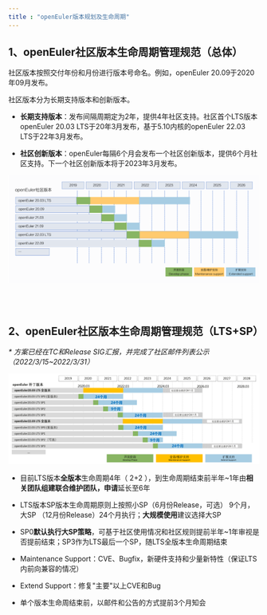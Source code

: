 ```yaml
---
title : "openEuler版本规划及生命周期"
---
```


<div class="markdown">

## 1、openEuler社区版本生命周期管理规范（总体）

社区版本按照交付年份和月份进行版本号命名。例如，openEuler 20.09于2020年09月发布。

社区版本分为长期支持版本和创新版本。

- **长期支持版本**：发布间隔周期定为2年，提供4年社区支持。社区首个LTS版本openEuler 20.03 LTS于20年3月发布，基于5.10内核的openEuler 22.03 LTS于22年3月发布。

- **社区创新版本**：openEuler每隔6个月会发布一个社区创新版本，提供6个月社区支持。下一个社区创新版本将于2023年3月发布。

![](./lifecycle.png)

<br/>
<br/>

## 2、openEuler社区版本生命周期管理规范（LTS+SP） 
 _* 方案已经在TC和Release SIG汇报，并完成了社区邮件列表公示（2022/3/15~2022/3/31）_ 

![](./lts-sp-lifecycle.png)

- 目前LTS版本**全版本**生命周期4年（ 2+2 ），到生命周期结束前半年~1年由**相关团队组建联合维护团队，申请**延长至6年

- LTS版本SP版本生命周期原则上按照小SP（6月份Release，可选） 9个月，大SP （12月份Release）24个月执行；**大规模使用**建议选择大SP

- SP0**默认执行大SP策略**，可基于社区使用情况和社区规则提前半年~1年审视是否提前结束；SP3作为LTS最后一个SP，随LTS全版本生命周期结束

- Maintenance Support：CVE、Bugfix，新硬件支持和少量新特性（保证LTS内前向兼容的情况）

- Extend Support：修复"主要"以上CVE和Bug

- 单个版本生命周结束前，以邮件和公告的方式提前3个月知会

<br/>

</div>